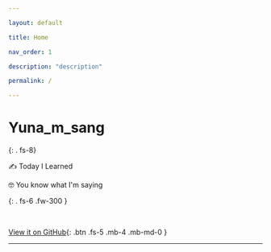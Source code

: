 ```yaml
---

layout: default

title: Home

nav_order: 1

description: "description"

permalink: /

---
```




# Yuna_m_sang

{: . fs-8}



✍ Today I Learned

🤓 You know what I'm saying

{: . fs-6 .fw-300 }

<br>

 [View it on GitHub](https://github.com/Jin-Yuna){: .btn .fs-5 .mb-4 .mb-md-0 }

---



